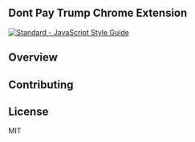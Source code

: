 Dont Pay Trump Chrome Extension
---

[![Standard - JavaScript Style Guide](https://img.shields.io/badge/code_style-standard-brightgreen.svg)](http://standardjs.com/)

## Overview

## Contributing

## License
MIT
